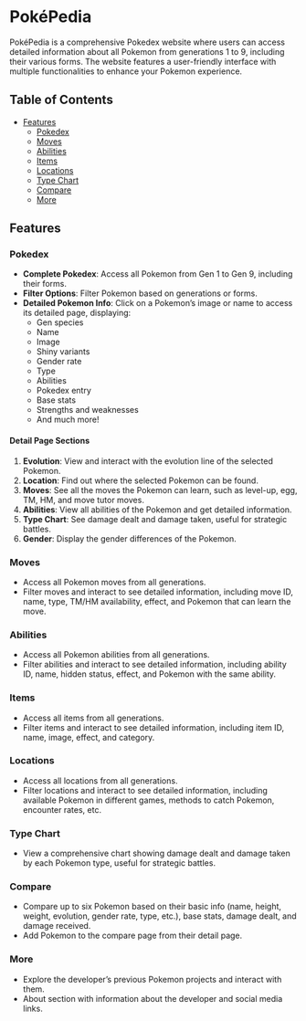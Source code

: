 # PokéPedia

PokéPedia is a comprehensive Pokedex website where users can access detailed information about all Pokemon from generations 1 to 9, including their various forms. The website features a user-friendly interface with multiple functionalities to enhance your Pokemon experience.

## Table of Contents

- [Features](#features)
  - [Pokedex](#pokedex)
  - [Moves](#moves)
  - [Abilities](#abilities)
  - [Items](#items)
  - [Locations](#locations)
  - [Type Chart](#type-chart)
  - [Compare](#compare)
  - [More](#more)

## Features

### Pokedex
- **Complete Pokedex**: Access all Pokemon from Gen 1 to Gen 9, including their forms.
- **Filter Options**: Filter Pokemon based on generations or forms.
- **Detailed Pokemon Info**: Click on a Pokemon’s image or name to access its detailed page, displaying:
  - Gen species
  - Name
  - Image
  - Shiny variants
  - Gender rate
  - Type
  - Abilities
  - Pokedex entry
  - Base stats
  - Strengths and weaknesses
  - And much more!

#### Detail Page Sections
1. **Evolution**: View and interact with the evolution line of the selected Pokemon.
2. **Location**: Find out where the selected Pokemon can be found.
3. **Moves**: See all the moves the Pokemon can learn, such as level-up, egg, TM, HM, and move tutor moves.
4. **Abilities**: View all abilities of the Pokemon and get detailed information.
5. **Type Chart**: See damage dealt and damage taken, useful for strategic battles.
6. **Gender**: Display the gender differences of the Pokemon.

### Moves
- Access all Pokemon moves from all generations.
- Filter moves and interact to see detailed information, including move ID, name, type, TM/HM availability, effect, and Pokemon that can learn the move.

### Abilities
- Access all Pokemon abilities from all generations.
- Filter abilities and interact to see detailed information, including ability ID, name, hidden status, effect, and Pokemon with the same ability.

### Items
- Access all items from all generations.
- Filter items and interact to see detailed information, including item ID, name, image, effect, and category.

### Locations
- Access all locations from all generations.
- Filter locations and interact to see detailed information, including available Pokemon in different games, methods to catch Pokemon, encounter rates, etc.

### Type Chart
- View a comprehensive chart showing damage dealt and damage taken by each Pokemon type, useful for strategic battles.

### Compare
- Compare up to six Pokemon based on their basic info (name, height, weight, evolution, gender rate, type, etc.), base stats, damage dealt, and damage received.
- Add Pokemon to the compare page from their detail page.

### More
- Explore the developer’s previous Pokemon projects and interact with them.
- About section with information about the developer and social media links.
  
